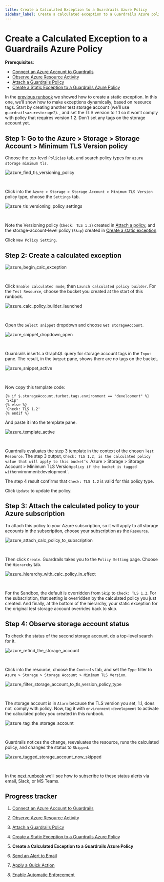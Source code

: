 ```yaml
---
title: Create a Calculated Exception to a Guardrails Azure Policy
sidebar_label: Create a calculated exception to a Guardrails Azure policy
---
```



# Create a Calculated Exception to a Guardrails Azure Policy

**Prerequisites**:   
  
- [Connect an Azure Account to Guardrails](/guardrails/docs/runbooks/getting-started-azure/connect-a-subscription/)
- [Observe Azure Resource Activity](/guardrails/docs/runbooks/getting-started-azure/observe-azure-activity/)
- [Attach a Guardrails Policy](/guardrails/docs/runbooks/getting-started-azure/attach-a-policy/)
- [Create a Static Exception to a Guardrails Azure Policy](/guardrails/docs/runbooks/getting-started-azure/create-static-exception/)


In the [previous runbook](guardrails/docs/runbooks/getting-started-azure/create_static_exception) we showed how to create a static exception. In this one, we’ll show how to make exceptions dynamically, based on resource tags. Start by creating another test storage account (we’ll use `guardrailsazurestorage2`). , and set the TLS version to 1.1 so it won’t comply with policy that requires version 1.2. Don’t set any tags on the storage account yet.

## Step 1: Go to the Azure > Storage > Storage Account > Minimum TLS Version policy

Choose the top-level `Policies` tab, and search policy types for `azure storage minimum tls`.  
<p><img alt="azure_find_tls_versioning_policy" src="/images/docs/guardrails/runbooks/getting-started-azure/create-calculated-exception/azure-find-tls-versioning-policy.png"/></p><br/>

Click into the `Azure > Storage > Storage Account > Minimum TLS Version` policy type, choose the `Settings` tab.
<p><img alt="azure_tls_versioning_policy_settings" src="/images/docs/guardrails/runbooks/getting-started-azure/create-calculated-exception/azure-tls-versioning-policy-settings.png"/></p><br/>

Note the Versioning policy (`Check: TLS 1.2`) created in [Attach a policy](/guardrails/docs/runbooks/getting-started-azure/attach-a-policy), and the storage-account-level policy (`Skip`) created in [Create a static exception](/guardrails/docs/runbooks/getting-started-azure/create-static-exception).   
  
Click `New Policy Setting`.

## Step 2: Create a calculated exception
<p><img alt="azure_begin_calc_exception" src="/images/docs/guardrails/runbooks/getting-started-azure/create-calculated-exception/azure-begin-calc-exception.png"/></p><br/>

Click `Enable calculated mode`, then `Launch calculated policy builder`. For the `Test Resource`, choose the bucket you created at the start of this runbook.
<p><img alt="azure_calc_policy_builder_launched" src="/images/docs/guardrails/runbooks/getting-started-azure/create-calculated-exception/azure-calc-policy-builder-launched.png"/></p><br/>

Open the `Select snippet` dropdown and choose `Get storageAccount`.
<p><img alt="azure_snippet_dropdown_open" src="/images/docs/guardrails/runbooks/getting-started-azure/create-calculated-exception/azure-snippet-dropdown-open.png"/></p><br/>  
  
Guardrails inserts a GraphQL query for storage account tags in the `Input` pane. The result, in the `Output` pane, shows there are no tags on the bucket.
<p><img alt="azure_snippet_active" src="/images/docs/guardrails/runbooks/getting-started-azure/create-calculated-exception/azure-snippet-active.png"/></p><br/>

  
  
Now copy this template code:  
  
```nunjucks
{% if $.storageAccount.turbot.tags.environment == "development" %}
'Skip'
{% else %}
'Check: TLS 1.2'
{% endif %}
```

And paste it into the template pane.  
<p><img alt="azure_template_active" src="/images/docs/guardrails/runbooks/getting-started-azure/create-calculated-exception/azure-template-active.png"/></p><br/>  
  


Guardrails evaluates the step 3 template in the context of the chosen `Test Resource`. The step 3 output, `Check: TLS 1.2, is the calculated policy value that will apply to this bucket’s `Azure > Storage > Storage Account > Minimum TLS Version` policy if the bucket is tagged with `environment:development`.   
  
The step 4 result confirms that `Check: TLS 1.2` is valid for this policy type.  
  
Click `Update` to update the policy.

## Step 3: Attach the calculated policy to your Azure subscription

To attach this policy to your Azure subscription, so it will apply to all storage accounts in the subscription, choose your subscription as the `Resource`.   
<p><img alt="azure_attach_calc_policy_to_subscription" src="/images/docs/guardrails/runbooks/getting-started-azure/create-calculated-exception/azure-attach-calc-policy-to-subscription.png"/></p><br/>

Then click `Create`. Guardrails takes you to the `Policy Setting` page. Choose the `Hierarchy` tab.  
<p><img alt="azure_hierarchy_with_calc_policy_in_effect" src="/images/docs/guardrails/runbooks/getting-started-azure/create-calculated-exception/azure-hierarchy-with-calc-policy-in-effect.png"/></p><br/>  
  


For the Sandbox, the default is overridden from `Skip` to `Check: TLS 1.2`. For the subscription, that setting is overridden by the calculated policy you just created. And finally, at the bottom of the hierarchy, your static exception for the original test storage account overrides back to skip.   


## Step 4: Observe storage account status

To check the status of the second storage account, do a top-level search for it.
<p><img alt="azure_refind_the_storage_account" src="/images/docs/guardrails/runbooks/getting-started-azure/create-calculated-exception/azure-refind-the-storage-account.png"/></p><br/>  
  


Click into the resource, choose the `Controls` tab, and set the `Type` filter to `Azure > Storage > Storage Account > Minimum TLS Version`.  
<p><img alt="azure_filter_storage_account_to_tls_version_policy_type" src="/images/docs/guardrails/runbooks/getting-started-azure/create-calculated-exception/azure-filter-storage-account-to-tls-version-policy-type.png"/></p><br/>

The storage account is in `Alarm` because the TLS version you set, 1.1, does not  comply with policy. Now, tag it with `environment:development` to activate the calculated policy you created in this runbook.  
<p><img alt="azure_tag_the_storage_account" src="/images/docs/guardrails/runbooks/getting-started-azure/create-calculated-exception/azure-tag-the-storage-account.png"/></p><br/>  
  


Guardrails notices the change, reevaluates the resource, runs the calculated policy, and changes the status to `Skipped`.
<p><img alt="azure_tagged_storage_account_now_skipped" src="/images/docs/guardrails/runbooks/getting-started-azure/create-calculated-exception/azure-tagged-storage-account-now-skipped.png"/></p><br/>

In the [next runbook](/guardrails/docs/runbooks/getting-started-azure/send-alert-to-email) we’ll see how to subscribe to these status alerts via email, Slack, or MS Teams. 

  



## Progress tracker

1. [Connect an Azure Account to Guardrails](/guardrails/docs/runbooks/getting-started-azure/connect-a-subscription/)

2. [Observe Azure Resource Activity](/guardrails/docs/runbooks/getting-started-azure/observe-azure-activity/)

3. [Attach a Guardrails Policy](/guardrails/docs/runbooks/getting-started-azure/attach-a-policy/)

4. [Create a Static Exception to a Guardrails Azure Policy](/guardrails/docs/runbooks/getting-started-azure/create-static-exception/)

5. **Create a Calculated Exception to a Guardrails Azure Policy**

6. [Send an Alert to Email](/guardrails/docs/runbooks/getting-started-azure/send-alert-to-email/)

7. [Apply a Quick Action](/guardrails/docs/runbooks/getting-started-azure/apply-quick-action/)

8. [Enable Automatic Enforcement](/guardrails/docs/runbooks/getting-started-azure/enable-enforcement/)
